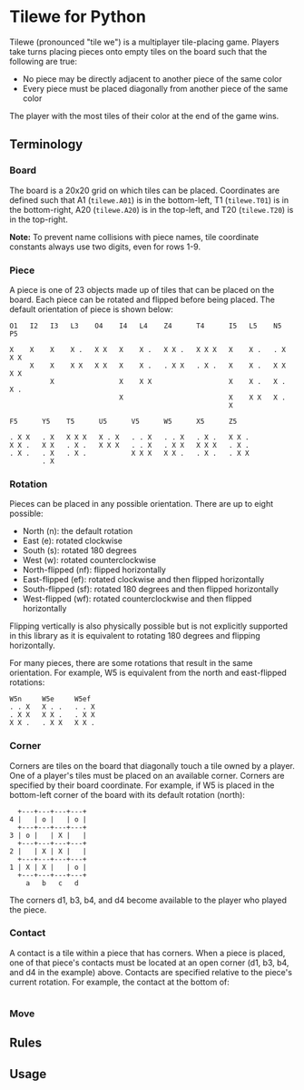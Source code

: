# Tilewe for Python

Tilewe (pronounced "tile we") is a multiplayer tile-placing game. Players take turns placing pieces onto empty tiles on the board such that the following are true: 

* No piece may be directly adjacent to another piece of the same color 
* Every piece must be placed diagonally from another piece of the same color

The player with the most tiles of their color at the end of the game wins. 

## Terminology

### Board 

The board is a 20x20 grid on which tiles can be placed. Coordinates are defined such that A1 (`tilewe.A01`) is in the bottom-left, T1 (`tilewe.T01`) is in the bottom-right, A20 (`tilewe.A20`) is in the top-left, and T20 (`tilewe.T20`) is in the top-right. 

**Note:** To prevent name collisions with piece names, tile coordinate constants always use two digits, even for rows 1-9. 

### Piece 

A piece is one of 23 objects made up of tiles that can be placed on the board. Each piece can be rotated and flipped before being placed. The default orientation of piece is shown below: 

```
O1   I2   I3   L3    O4    I4   L4    Z4      T4      I5   L5    N5    P5  
                                                                           
X    X    X    X .   X X   X    X .   X X .   X X X   X    X .   . X   X X 
     X    X    X X   X X   X    X .   . X X   . X .   X    X .   X X   X X 
          X                X    X X                   X    X .   X .   X . 
                           X                          X    X X   X .       
                                                      X                    
                                                                           
F5      Y5    T5      U5      V5      W5      X5      Z5                   
                                                                           
. X X   . X   X X X   X . X   . . X   . . X   . X .   X X .                
X X .   X X   . X .   X X X   . . X   . X X   X X X   . X .                
. X .   . X   . X .           X X X   X X .   . X .   . X X                
        . X                                                                
```

### Rotation

Pieces can be placed in any possible orientation. There are up to eight possible: 

* North (n): the default rotation 
* East (e): rotated clockwise 
* South (s): rotated 180 degrees 
* West (w): rotated counterclockwise
* North-flipped (nf): flipped horizontally 
* East-flipped (ef): rotated clockwise and then flipped horizontally 
* South-flipped (sf): rotated 180 degrees and then flipped horizontally  
* West-flipped (wf): rotated counterclockwise and then flipped horizontally 

Flipping vertically is also physically possible but is not explicitly supported in this library as it is equivalent to rotating 180 degrees and flipping horizontally.

For many pieces, there are some rotations that result in the same orientation. For example, W5 is equivalent from the north and east-flipped rotations: 

```
W5n     W5e     W5ef
. . X   X . .   . . X 
. X X   X X .   . X X
X X .   . X X   X X .
```

### Corner 

Corners are tiles on the board that diagonally touch a tile owned by a player. One of a player's tiles must be placed on an available corner. Corners are specified by their board coordinate. For example, if W5 is placed in the bottom-left corner of the board with its default rotation (north): 

```
  +---+---+---+---+
4 |   | o |   | o |
  +---+---+---+---+
3 | o |   | X |   |
  +---+---+---+---+
2 |   | X | X |   |
  +---+---+---+---+
1 | X | X |   | o |
  +---+---+---+---+
    a   b   c   d
```

The corners d1, b3, b4, and d4 become available to the player who played the piece. 

### Contact

A contact is a tile within a piece that has corners. When a piece is placed, one of that piece's contacts must be located at an open corner (d1, b3, b4, and d4 in the example) above. Contacts are specified relative to the piece's current rotation. For example, the contact at the bottom of: 

```

```

### Move

## Rules 



## Usage

